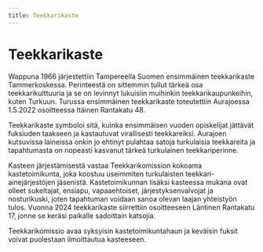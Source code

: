 ```yaml
---
title: Teekkarikaste
---
```

# Teekkarikaste



Wappuna 1966 järjestettiin Tampereella Suomen ensimmäinen teekkarikaste Tammerkoskessa. Perinteestä on sittemmin tullut tärkeä osa teekkarikulttuuria ja se on levinnyt lukuisiin muihinkin teekkarikaupunkeihin, kuten Turkuun. Turussa ensimmäinen teekkarikaste toteutettiin Aurajoessa 1.5.2022 osoitteessa Itäinen Rantakatu 48. 

Teekkarikaste symboloi sitä, kuinka ensimmäisen vuoden opiskelijat jättävät fuksiuden taakseen ja kastautuvat virallisesti teekkareiksi. Aurajoen kutsuvissa laineissa onkin jo ehtinyt pulahtaa satoja turkulaisia teekkareita ja tapahtumasta on nopeasti kasvanut tärkeä turkulainen teekkariperinne. 

Kasteen järjestämisestä vastaa Teekkarikomission kokoama kastetoimikunta, joka koostuu useimmiten turkulaisten teekkari-ainejärjestöjen jäsenistä. Kastetoimikunnan lisäksi kasteessa mukana ovat olleet sukeltajat, ensiapu, vapaaehtoiset, järjestyksenvalvojat ja nosturikuski, joten tapahtuman voidaan sanoa olevan laajan yhteistyön tulos. Vuonna 2024 teekkarikaste siirrettiin osoitteeseen Läntinen Rantakatu 17, jonne se keräsi paikalle sadoittain katsojia.

Teekkarikomissio avaa syksyisin kastetoimikuntahaun ja keväisin fuksit voivat puolestaan ilmoittautua kasteeseen.
